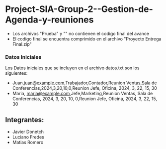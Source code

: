 # Project-SIA-Group-2--Gestion-de-Agenda-y-reuniones

- Los archivos "Prueba" y "" no contienen el codigo final del avance
- El codigo final se encuentra comprimido en el archivo "Proyecto Entrega Final.zip"


### Datos Iniciales

Los Datos iniciales que se incluyen en el archivo datos.txt son los siguientes:
- Juan,juan@example.com,Trabajador,Contador,Reunion Ventas,Sala de Conferencias,2024,3,20,10,0,Reunion Jefe, Oficina, 2024, 3, 22, 15, 30
- Maria, maria@example.com,Jefe,Marketing,Reunion Ventas, Sala de Conferencias, 2024, 3, 20, 10, 0,Reunion Jefe, Oficina, 2024, 3, 22, 15, 30


## Integrantes:
- Javier Donetch 
- Luciano Fredes
- Matias Romero
